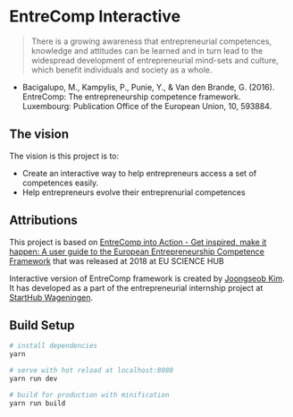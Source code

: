 # EntreComp Interactive
> There is a growing awareness that entrepreneurial competences, knowledge and attitudes can be learned and in turn lead to the widespread development of entrepreneurial mind-sets and culture, which benefit individuals and society as a whole.
- Bacigalupo, M., Kampylis, P., Punie, Y., & Van den Brande, G. (2016). EntreComp: The entrepreneurship competence framework. Luxembourg: Publication Office of the European Union, 10, 593884.


## The vision
 The vision is this project is to:
 - Create an interactive way to help entrepreneurs access a set of competences easily.
 - Help entrepreneurs evolve their entreprenurial competences

## Attributions

 This project is based on [EntreComp into Action - Get inspired, make it happen: A user guide to the European Entrepreneurship Competence Framework](https://ec.europa.eu/jrc/en/publication/eur-scientific-and-technical-research-reports/entrecomp-action-get-inspired-make-it-happen-user-guide-european-entrepreneurship-competence)
 that was released at 2018 at EU SCIENCE HUB

 Interactive version of EntreComp framework is created by [Joongseob Kim](https://www.linkedin.com/in/joongseob-kim). It has developed as a part of the entrepreneurial internship project at [StartHub Wageningen](https://www.starthubwageningen.nl).


## Build Setup

``` bash
# install dependencies
yarn

# serve with hot reload at localhost:8080
yarn run dev

# build for production with minification
yarn run build
```
